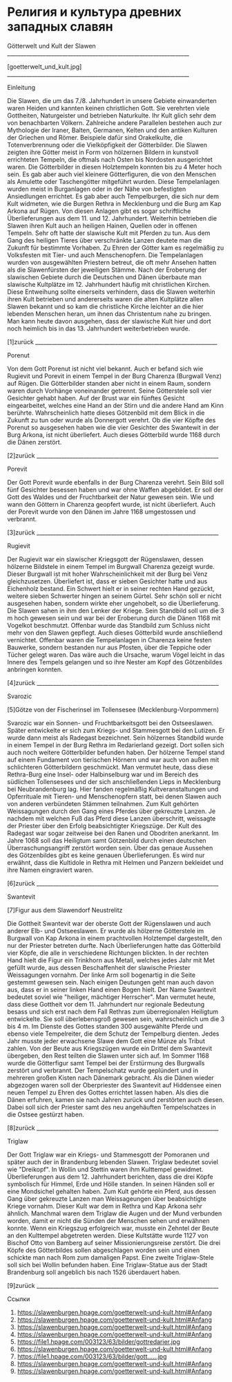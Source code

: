 # Религия и культура древних западных славян

   Götterwelt und Kult der Slawen
     __________________________________________________________________

   [goetterwelt_und_kult.jpg]
     __________________________________________________________________

   Einleitung

   Die Slawen, die um das 7./8. Jahrhundert in unsere Gebiete einwanderten
   waren Heiden und kannten keinen christlichen Gott. Sie verehrten viele
   Gottheiten, Naturgeister und betrieben Naturkulte. Ihr Kult glich sehr
   dem von benachbarten Völkern. Zahlreiche andere Parallelen bestehen
   auch zur Mythologie der Iraner, Balten, Germanen, Kelten und den
   antiken Kulturen der Griechen und Römer. Beispiele dafür sind
   Orakelkulte, die Totenverbrennung oder die Vielköpfigkeit der
   Götterbilder. Die Slawen zeigten ihre Götter meist in Form von
   hölzernen Bildern in kunstvoll errichteten Tempeln, die oftmals nach
   Osten bis Nordosten ausgerichtet waren. Die Götterbilder in diesen
   Holztempeln konnten bis zu 4 Meter hoch sein. Es gab aber auch viel
   kleinere Götterfiguren, die von den Menschen als Amulette oder
   Taschengötter mitgeführt wurden. Diese Tempelanlagen wurden meist in
   Burganlagen oder in der Nähe von befestigten Ansiedlungen errichtet. Es
   gab aber auch Tempelburgen, die sich nur dem Kult widmeten, wie die
   Burgen Rethra in Mecklenburg und die Burg am Kap Arkona auf Rügen. Von
   diesen Anlagen gibt es sogar schriftliche Überlieferungen aus dem 11.
   und 12. Jahrhundert. Weiterhin betrieben die Slawen ihren Kult auch an
   heiligen Hainen, Quellen oder in offenen Tempeln. Sehr oft hatte der
   slawische Kult mit Pferden zu tun. Aus dem Gang des heiligen Tieres
   über verschränkte Lanzen deutete man die Zukunft für bestimmte
   Vorhaben. Zu Ehren der Götter kam es regelmäßig zu Volksfesten mit
   Tier- und auch Menschenopfern. Die Tempelanlagen wurden von
   ausgewählten Priestern betreut, die oft mehr Ansehen hatten als die
   Slawenfürsten der jeweiligen Stämme. Nach der Eroberung der slawischen
   Gebiete durch die Deutschen und Dänen überbaute man slawische
   Kultplätze im 12. Jahrhundert häufig mit christlichen Kirchen. Diese
   Entweihung sollte einerseits verhindern, dass die Slawen weiterhin
   ihren Kult betrieben und andererseits waren die alten Kultplätze allen
   Slawen bekannt und so kam die christliche Kirche leichter an die hier
   lebenden Menschen heran, um ihnen das Christentum nahe zu bringen. Man
   kann heute davon ausgehen, dass der slawische Kult hier und dort noch
   heimlich bis in das 13. Jahrhundert weiterbetrieben wurde.

   [1]zurück
     __________________________________________________________________

   Porenut

   Von dem Gott Porenut ist nicht viel bekannt. Auch er befand sich wie
   Rugievit und Porevit in einem Tempel in der Burg Charenza (Burgwall
   Venz) auf Rügen. Die Götterbilder standen aber nicht in einem Raum,
   sondern waren durch Vorhänge voneinander getrennt. Seine Götterstele
   soll vier Gesichter gehabt haben. Auf der Brust war ein fünftes Gesicht
   eingearbeitet, welches eine Hand an der Stirn und die andere Hand am
   Kinn berührte. Wahrscheinlich hatte dieses Götzenbild mit dem Blick in
   die Zukunft zu tun oder wurde als Donnergott verehrt. Ob die vier
   Köpfte des Porenut so ausgesehen haben wie die vier Gesichter des
   Swantewit in der Burg Arkona, ist nicht überliefert. Auch dieses
   Götterbild wurde 1168 durch die Dänen zerstört.

   [2]zurück
     __________________________________________________________________

   Porevit

   Der Gott Porevit wurde ebenfalls in der Burg Charenza verehrt. Sein
   Bild soll fünf Gesichter besessen haben und war ohne Waffen abgebildet.
   Er soll der Gott des Waldes und der Fruchtbarkeit der Natur gewesen
   sein. Wie und wann den Göttern in Charenza geopfert wurde, ist nicht
   überliefert. Auch der Porevit wurde von den Dänen im Jahre 1168
   umgestossen und verbrannt.

   [3]zurück
     __________________________________________________________________

   Rugievit

   Der Rugievit war ein slawischer Kriegsgott der Rügenslawen, dessen
   hölzerne Bildstele in einem Tempel im Burgwall Charenza gezeigt wurde.
   Dieser Burgwall ist mit hoher Wahrscheinlichkeit mit der Burg bei Venz
   gleichzusetzen. Überliefert ist, dass er sieben Gesichter hatte und aus
   Eichenholz bestand. Ein Schwert hielt er in seiner rechten Hand
   gezückt, weitere sieben Schwerter hingen an seinem Gürtel. Sehr schön
   soll er nicht ausgesehen haben, sondern wirkte eher ungehobelt, so die
   Überlieferung. Die Slawen sahen in ihm den Lenker der Kriege. Sein
   Standbild soll um die 3 m hoch gewesen sein und war bei der Eroberung
   durch die Dänen 1168 mit Vogelkot beschmutzt. Offenbar wurde das
   Standbild zum Schluss nicht mehr von den Slawen gepflegt. Auch dieses
   Götterbild wurde anschließend vernichtet. Offenbar waren die
   Tempelanlagen in Charenza keine festen Bauwerke, sondern bestanden nur
   aus Pfosten, über die Teppiche oder Tücher gelegt waren. Das wäre auch
   die Ursache, warum Vögel leicht in das Innere des Tempels gelangen und
   so ihre Nester am Kopf des Götzenbildes anbringen konnten.

   [4]zurück
     __________________________________________________________________

   Svarozic

   [5]Götze von der Fischerinsel im Tollensesee (Mecklenburg-Vorpommern)

   Svarozic war ein Sonnen- und Fruchtbarkeitsgott bei den Ostseeslawen.
   Später entwickelte er sich zum Kriegs- und Stammesgott bei den Lutizen.
   Er wurde dann meist als Radegast bezeichnet. Sein hölzernes Standbild
   wurde in einem Tempel in der Burg Rethra im Redarierland gezeigt. Dort
   sollen sich auch noch weitere Götterbilder befunden haben. Der hölzerne
   Tempel stand auf einem Fundament von tierischen Hörnern und war auch
   von außen mit schlichteren Götterbildern geschmückt. Man vermutet
   heute, dass diese Rethra-Burg eine Insel- oder Halbinselburg war und im
   Bereich des südlichen Tollensesees und der sich anschließenden Lieps in
   Mecklenburg bei Neubrandenburg lag. Hier fanden regelmäßig
   Kultveranstaltungen und Opferrituale mit Tieren- und Menschenopfern
   statt, bei denen Slawen auch von anderen verbündeten Stämmen
   teilnahmen.
   Zum Kult gehörten Weissagungen durch den Gang eines Pferdes über
   gekreuzte Lanzen. Je nachdem mit welchen Fuß das Pferd diese Lanzen
   überschritt, weissagte der Priester über den Erfolg beabsichtigter
   Kriegszüge. Der Kult des Radegast war sogar zeitweise bei den Ranen und
   Obodriten anerkannt. Im Jahre 1068 soll das Heiligtum samt Götzenbild
   durch einen deutschen Überraschungsangriff zerstört worden sein. Über
   das genaue Aussehen des Götzenbildes gibt es keine genauen
   Überlieferungen. Es wird nur erwähnt, dass die Kultidole in Rethra mit
   Helmen und Panzern bekleidet und ihre Namen eingraviert waren.

   [6]zurück
     __________________________________________________________________

   Swantevit

   [7]Figur aus dem Slawendorf Neustrelitz

   Die Gottheit Swantevit war der oberste Gott der Rügenslawen und auch
   anderer Elb- und Ostseeslawen. Er wurde als hölzerne Götterstele im
   Burgwall von Kap Arkona in einem prachtvollen Holztempel dargestellt,
   den nur der Priester betreten durfte. Nach Überlieferungen hatte das
   Götterbild vier Köpfe, die alle in verschiedene Richtungen blickten. In
   der rechten Hand hielt die Figur ein Trinkhorn aus Metall, welches
   jedes Jahr mit Met gefüllt wurde, aus dessen Beschaffenheit der
   slawische Priester Weissagungen vornahm. Der linke Arm soll bogenartig
   in die Seite gestemmt gewesen sein. Nach einigen Deutungen geht man
   auch davon aus, dass er in seiner linken Hand einen Bogen hielt.
   Der Name Swantevit bedeutet soviel wie "heiliger, mächtiger Herrscher".
   Man vermutet heute, dass diese Gottheit vor dem 11. Jahrhundert nur
   regionale Bedeutung besass und sich erst nach dem Fall Rethras zum
   überregionalen Heiligtum entwickelte. Sie soll überlebensgroß gewesen
   sein, wahrscheinlich um die 3 bis 4 m.  Im Dienste des Gottes standen
   300 ausgewählte Pferde und ebenso viele Tempelreiter, die dem Schutz
   der Tempelburg dienten. Jedes Jahr musste jeder erwachsene Slawe dem
   Gott eine Münze als Tribut zahlen. Von der Beute aus Kriegszügen wurde
   ein Drittel dem Swantevit übergeben, den Rest teilten die Slawen unter
   sich auf. Im Sommer 1168 wurde die Götterfigur samt Tempel bei der
   Erstürmung des Burgwalls zerstört und verbrannt. Der Tempelschatz wurde
   geplündert und in mehreren großen Kisten nach Dänemark gebracht. Als
   die Dänen wieder abgezogen waren soll der Oberpriester des Swantevit
   auf Hiddensee einen neuen Tempel zu Ehren des Gottes errichtet lassen
   haben. Als dies die Dänen erfuhren, kamen sie nach Jahren zurück und
   zerstörten auch diesen. Dabei soll sich der Priester samt des neu
   angehäuften Tempelschatzes in die Ostsee gestürzt haben.

   [8]zurück
     __________________________________________________________________

   Triglaw

   Der Gott Triglaw war ein Kriegs- und Stammesgott der Pomoranen und
   später auch der in Brandenburg lebenden Slawen. Triglaw bedeutet soviel
   wie "Dreikopf".
   In Wollin und Stettin waren ihm Kulttempel gewidmet. Überlieferungen
   aus dem 12. Jahrhundert berichten, dass die drei Köpfe symbolisch für
   Himmel, Erde und Hölle standen. In seinen Händen soll er eine
   Mondsichel gehalten haben. Zum Kult gehörte ein Pferd, aus dessen Gang
   über gekreuzte Lanzen man Weissageungen über beabsichtigte Kriege
   vornahm. Dieser Kult war dem in Rethra und Kap Arkona sehr ähnlich.
   Manchmal waren dem Triglaw die Augen und der Mund verbunden worden,
   damit er nicht die Sünden der Menschen sehen und erwähnen konnte. Wenn
   ein Kriegszug erfolgreich war, musste ein Zehntel der Beute an den
   Kulttempel abgetreten werden.
   Diese Kultstätte wurde 1127 von Bischof Otto von Bamberg auf seiner
   Missionierungsreise zerstört. Die drei Köpfe des Götterbildes sollen
   abgeschlagen worden sein und einen schickte man nach Rom zum damaligen
   Papst. Eine zweite Triglaw-Stele soll sich bei Wollin befunden haben.
   Eine Triglaw-Statue aus der Stadt Brandenburg soll angeblich bis nach
   1526 überdauert haben.

   [9]zurück
     __________________________________________________________________

Ссылки

   1. https://slawenburgen.hpage.com/goetterwelt-und-kult.html#Anfang
   2. https://slawenburgen.hpage.com/goetterwelt-und-kult.html#Anfang
   3. https://slawenburgen.hpage.com/goetterwelt-und-kult.html#Anfang
   4. https://slawenburgen.hpage.com/goetterwelt-und-kult.html#Anfang
   5. https://file1.hpage.com/003123/63/bilder/gottredarier.jpg
   6. https://slawenburgen.hpage.com/goetterwelt-und-kult.html#Anfang
   7. https://file1.hpage.com/003123/63/bilder/gott......jpg
   8. https://slawenburgen.hpage.com/goetterwelt-und-kult.html#Anfang
   9. https://slawenburgen.hpage.com/goetterwelt-und-kult.html#Anfang
